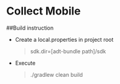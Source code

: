 Collect Mobile
==============

##Build instruction
* Create a local.properties in project root
    > sdk.dir=[adt-bundle path]/sdk
* Execute 
    > ./gradlew clean build
